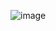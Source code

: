 
![image](https://user-images.githubusercontent.com/98875588/157378376-a4477983-f154-4a63-8cba-5b4197cc7b84.png)
